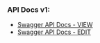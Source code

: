 ### API Docs v1:
+ [Swagger API Docs - VIEW](https://generator.swagger.io/?url=https://raw.githubusercontent.com/baldrys/laravel-final-project/master/swagger-api.yaml)
+ [Swagger API Docs - EDIT](https://editor.swagger.io/?url=https://raw.githubusercontent.com/baldrys/laravel-final-project/master/swagger-api.yaml)
